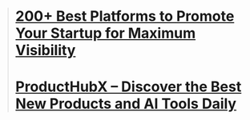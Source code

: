 > # [200+ Best Platforms to Promote Your Startup for Maximum Visibility](https://github.com/JerroldLee/SEO/blob/main/200-powerful-platforms-to-promote-your-startup-for-maximum-visibility.md)
> # [ProductHubX – Discover the Best New Products and AI Tools Daily](https://github.com/JerroldLee/SEO/blob/main/ProductHubX-Discover-the-Best-New-Products-and-AI-Tools-Daily.md)
